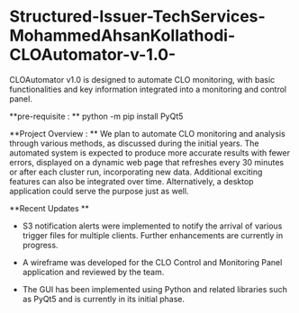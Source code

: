 # Structured-Issuer-TechServices-MohammedAhsanKollathodi-CLOAutomator-v-1.0-
CLOAutomator v1.0 is designed to automate CLO monitoring, with basic functionalities and key information integrated into a monitoring and control panel.

**pre-requisite : **
python -m pip install PyQt5



**Project Overview : **
We plan to automate CLO monitoring and analysis through various methods, as discussed during the initial years. The automated system is expected to produce more accurate results with fewer errors, displayed on a dynamic web page that refreshes every 30 minutes or after each cluster run, incorporating new data. Additional exciting features can also be integrated over time. Alternatively, a desktop application could serve the purpose just as well. 


**Recent Updates **

- S3 notification alerts were implemented to notify the arrival of various trigger files for multiple clients. Further enhancements are currently in progress.

- A wireframe was developed for the CLO Control and Monitoring Panel application and reviewed by the team.

- The GUI has been implemented using Python and related libraries such as PyQt5 and is currently in its initial phase.

 
